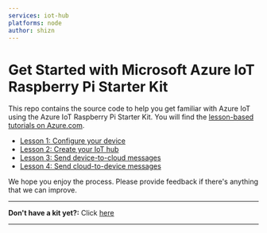 ```yaml
---
services: iot-hub
platforms: node
author: shizn
---
```


# Get Started with Microsoft Azure IoT Raspberry Pi Starter Kit

This repo contains the source code to help you get familiar with Azure IoT using the Azure IoT Raspberry Pi Starter Kit. You will find the [lesson-based tutorials on Azure.com](http://www.azure.com/en-us/documentation/articles/iot-hub-raspberry-pi-kit-node-get-started/).

- [Lesson 1: Configure your device](https://azure.microsoft.com/en-us/documentation/articles/iot-hub-raspberry-pi-kit-node-lesson1-configure-your-device/)
- [Lesson 2: Create your IoT hub](https://azure.microsoft.com/en-us/documentation/articles/iot-hub-raspberry-pi-kit-node-lesson2-get-azure-tools-win32/)
- [Lesson 3: Send device-to-cloud messages](https://azure.microsoft.com/en-us/documentation/articles/iot-hub-raspberry-pi-kit-node-lesson3-deploy-resource-manager-template/)
- [Lesson 4: Send cloud-to-device messages](https://azure.microsoft.com/en-us/documentation/articles/iot-hub-raspberry-pi-kit-node-lesson4-send-cloud-to-device-messages/)

We hope you enjoy the process. Please provide feedback if there's anything that we can improve.

***
**Don't have a kit yet?:** Click [here](http://azure.com/iotstarterkits)
***
